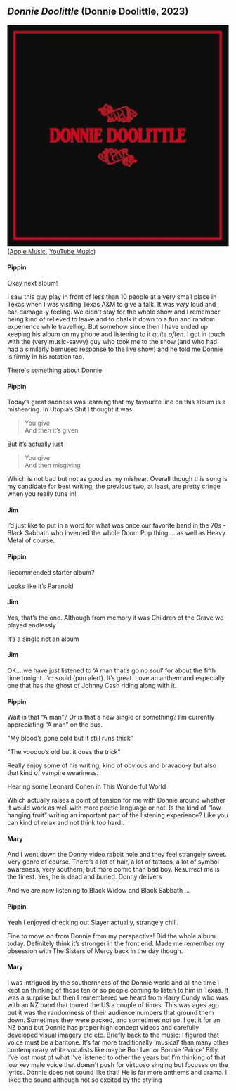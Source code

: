 ## *Donnie Doolittle* (Donnie Doolittle, 2023)

![Donnie Doolittle](../assets/covers/donnie-doolittle.png)  
([Apple Music](https://music.apple.com/us/album/donnie-doolittle/1678205627), [YouTube Music](https://music.youtube.com/playlist?list=OLAK5uy_nzEbG9zhcSsIQtaxP9KAPsBHokPsoOgNk))

#### Pippin

Okay next album!

I saw this guy play in front of less than 10 people at a very small place in Texas when I was visiting Texas A&M to give a talk. It was *very* loud and ear-damage-y feeling. We didn't stay for the whole show and I remember being kind of relieved to leave and to chalk it down to a fun and random experience while travelling. But somehow since then I have ended up keeping his album on my phone and listening to it *quite often*. I got in touch with the (very music-savvy) guy who took me to the show (and who had had a similarly bemused response to the live show) and he told me Donnie is firmly in his rotation too.

There's something about Donnie.

#### Pippin

Today’s great sadness was learning that my favourite line on this album is a mishearing. In Utopia’s Shit I thought it was

> You give  
> And then it’s given  

But it’s actually just

> You give  
> And then misgiving

Which is not bad but not as good as my mishear. Overall though this song is my candidate for best writing, the previous two, at least, are pretty cringe when you really tune in!

#### Jim

I’d just like to put in a word for what was once our favorite band in the 70s - Black Sabbath who invented the whole Doom Pop thing…. as well as Heavy Metal of course.

#### Pippin

Recommended starter album?

Looks like it’s Paranoid

#### Jim

Yes, that’s the one. Although from memory it was Children of the Grave we played endlessly

It’s a single not an album

#### Jim

OK….we have just listened to ‘A man that’s go no soul’ for about the fifth time tonight. I’m sould (pun alert). It’s great. Love an anthem and especially one that has the ghost of Johnny Cash riding along with it.

#### Pippin

Wait is that “A man”? Or is that a new single or something? I’m currently appreciating “A man” on the bus.

"My blood’s gone cold but it still runs thick"

"The voodoo’s old but it does the trick"

Really enjoy some of his writing, kind of obvious and bravado-y but also that kind of vampire weariness.

Hearing some Leonard Cohen in This Wonderful World

Which actually raises a point of tension for me with Donnie around whether it would work as well with more poetic language or not. Is the kind of “low hanging fruit” writing an important part of the listening experience? Like you can kind of relax and not think too hard..

#### Mary

And I went down the Donny video rabbit hole and they feel strangely sweet. Very genre of course. There’s a lot of hair, a lot of tattoos, a lot of symbol awareness, very southern, but more comic than bad boy. Resurrect me is the finest. Yes, he is dead and buried. Donny delivers

And we are now listening to Black Widow and Black Sabbath … 

#### Pippin

Yeah I enjoyed checking out Slayer actually, strangely chill.

Fine to move on from Donnie from my perspective! Did the whole album today. Definitely think it’s stronger in the front end. Made me remember my obsession with The Sisters of Mercy back in the day though.

#### Mary

I was intrigued by the southernness of the Donnie world and all the time I kept on thinking of those ten or so people coming to listen to him in Texas. It was a surprise but then I remembered we heard from Harry Cundy who was with an NZ band that toured the US a couple of times. This was ages ago but it was the randomness of their audience numbers that ground them down. Sometimes they were packed, and sometimes not so. I get it for an NZ band but Donnie has proper high concept videos and carefully developed visual imagery etc etc. Briefly back to the music: I figured that voice must be a baritone. It’s far more traditionally ‘musical’ than many other contemporary white vocalists like maybe Bon Iver or Bonnie ‘Prince’ Billy. I’ve lost most of what I’ve listened to other the years but I’m thinking of that low key male voice that doesn’t push for virtuoso singing but focuses on the lyrics. Donnie does not sound like that! He is far more anthems and drama. I liked the sound although not so excited by the styling